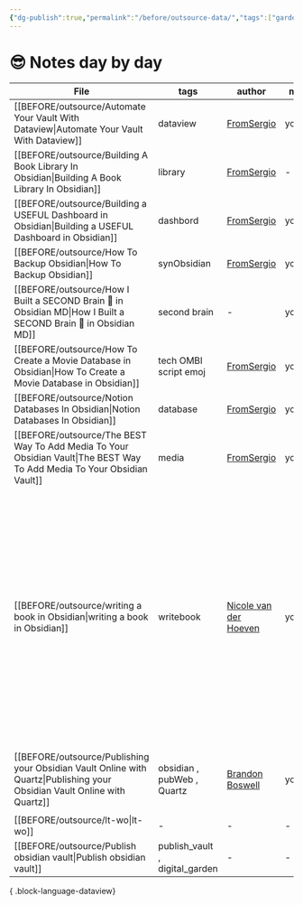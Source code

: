 ```yaml
---
{"dg-publish":true,"permalink":"/before/outsource-data/","tags":["gardenEntry"]}
---
```


# 😎 Notes day by day
| File                                                                                                                         | tags                           | author                                                                        | media   | resource                                                                                                                                                                                                                                                                                                                                                                                                                                                                                                                                                                                                                                                                                                                                                                                                                                                                           |
| ---------------------------------------------------------------------------------------------------------------------------- | ------------------------------ | ----------------------------------------------------------------------------- | ------- | ---------------------------------------------------------------------------------------------------------------------------------------------------------------------------------------------------------------------------------------------------------------------------------------------------------------------------------------------------------------------------------------------------------------------------------------------------------------------------------------------------------------------------------------------------------------------------------------------------------------------------------------------------------------------------------------------------------------------------------------------------------------------------------------------------------------------------------------------------------------------------------- |
| [[BEFORE/outsource/Automate Your Vault With Dataview\|Automate Your Vault With Dataview]]                                 | dataview                       | [FromSergio](BEFORE/Person/YouTube/FromSergio.md)                             | youtube | <ul><li>[GitHub - obsidian-dataview](https://github.com/blacksmithgu/obsidian-dataview)</li></ul>                                                                                                                                                                                                                                                                                                                                                                                                                                                                                                                                                                                                                                                                                                                                                                                  |
| [[BEFORE/outsource/Building A Book Library In Obsidian\|Building A Book Library In Obsidian]]                             | library                        | [FromSergio](BEFORE/Person/YouTube/FromSergio.md)                             | \-      | \-                                                                                                                                                                                                                                                                                                                                                                                                                                                                                                                                                                                                                                                                                                                                                                                                                                                                                 |
| [[BEFORE/outsource/Building a USEFUL Dashboard in Obsidian\|Building a USEFUL Dashboard in Obsidian]]                     | dashbord                       | [FromSergio](BEFORE/Person/YouTube/FromSergio.md)                             | youtube | \-                                                                                                                                                                                                                                                                                                                                                                                                                                                                                                                                                                                                                                                                                                                                                                                                                                                                                 |
| [[BEFORE/outsource/How To Backup Obsidian\|How To Backup Obsidian]]                                                       | synObsidian                    | [FromSergio](BEFORE/Person/YouTube/FromSergio.md)                             | youtube | \-                                                                                                                                                                                                                                                                                                                                                                                                                                                                                                                                                                                                                                                                                                                                                                                                                                                                                 |
| [[BEFORE/outsource/How I Built a SECOND Brain 🧠 in Obsidian MD\|How I Built a SECOND Brain 🧠 in Obsidian MD]]           | second brain                   | \-                                                                            | youtube | \-                                                                                                                                                                                                                                                                                                                                                                                                                                                                                                                                                                                                                                                                                                                                                                                                                                                                                 |
| [[BEFORE/outsource/How To Create a Movie Database in Obsidian\|How To Create a Movie Database in Obsidian]]               | tech  OMBI  script emoj        | [FromSergio](BEFORE/Person/YouTube/FromSergio.md)                             | youtube | \-                                                                                                                                                                                                                                                                                                                                                                                                                                                                                                                                                                                                                                                                                                                                                                                                                                                                                 |
| [[BEFORE/outsource/Notion Databases In Obsidian\|Notion Databases In Obsidian]]                                           | database                       | [FromSergio](BEFORE/Person/YouTube/FromSergio.md)                             | youtube | \-                                                                                                                                                                                                                                                                                                                                                                                                                                                                                                                                                                                                                                                                                                                                                                                                                                                                                 |
| [[BEFORE/outsource/The BEST Way To Add Media To Your Obsidian Vault\|The BEST Way To Add Media To Your Obsidian Vault]]   | media                          | [FromSergio](BEFORE/Person/YouTube/FromSergio.md)                             | youtube | \-                                                                                                                                                                                                                                                                                                                                                                                                                                                                                                                                                                                                                                                                                                                                                                                                                                                                                 |
| [[BEFORE/outsource/writing a book in Obsidian\|writing a book in Obsidian]]                                               | writebook                      | [Nicole van der Hoeven](BEFORE/Person/YouTube/Nicole%20van%20der%20Hoeven.md) | youtube | <ul><li>[Unblockit - Proxies to access your favourite blocked sites](https://unblockit.mov/?domain=http://libgen.unblockit.mov&status=401&request=/) </li><li>[Programming Interview Questions \\| CareerCup](https://www.careercup.com/)</li><li>[GitHub - elias-sundqvist/obsidian-annotator](https://github.com/elias-sundqvist/obsidian-annotator)</li><li>[GitHub - blacksmithgu/obsidian-dataview.](https://github.com/blacksmithgu/obsidian-dataview)</li><li>[writing a book in Obsidian](BEFORE/outsource/writing%20a%20book%20in%20Obsidian.md)</li><li> [interviews/README-zh-cn.md at master · kdn251/interviews · GitHub](https://github.com/kdn251/interviews/blob/master/README-zh-cn.md)</li><li>[cracking-the-tech-career-insider-advice-on-landing--annas-archive 1](书籍/面试/cracking-the-tech-career-insider-advice-on-landing--annas-archive%201.epub)</li></ul> |
| [[BEFORE/outsource/Publishing your Obsidian Vault Online with Quartz\|Publishing your Obsidian Vault Online with Quartz]] | obsidian , pubWeb , Quartz     | [Brandon Boswell](BEFORE/Person/YouTube/Brandon%20Boswell.md)                 | youtube | <ul><li>[Publishing your Obsidian Vault Online with Quartz (brandonkboswell.com)](https://brandonkboswell.com/blog/Publishing-your-Obsidian-Vault-Online-with-Quartz/)</li></ul>                                                                                                                                                                                                                                                                                                                                                                                                                                                                                                                                                                                                                                                                                                   |
| [[BEFORE/outsource/lt-wo\|lt-wo]]                                                                                         | \-                             | \-                                                                            | \-      | \-                                                                                                                                                                                                                                                                                                                                                                                                                                                                                                                                                                                                                                                                                                                                                                                                                                                                                 |
| [[BEFORE/outsource/Publish obsidian vault\|Publish obsidian vault]]                                                       | publish_vault , digital_garden | \-                                                                            | \-      | [01 Getting started](https://dg-docs.ole.dev/getting-started/01-getting-started/)                                                                                                                                                                                                                                                                                                                                                                                                                                                                                                                                                                                                                                                                                                                                                                                                  |

{ .block-language-dataview}